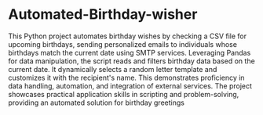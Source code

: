 # Automated-Birthday-wisher
This Python project automates birthday wishes by checking a CSV file for upcoming birthdays, sending personalized emails to individuals whose birthdays match the current date using SMTP services. Leveraging Pandas for data manipulation, the script reads and filters birthday data based on the current date. It dynamically selects a random letter template and customizes it with the recipient's name. This demonstrates proficiency in data handling, automation, and integration of external services. The project showcases practical application skills in scripting and problem-solving, providing an automated solution for birthday greetings
